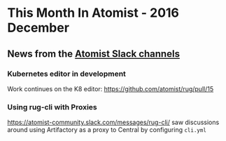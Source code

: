 # This Month In Atomist - 2016 December

## News from the [Atomist Slack channels](https://atomist-community.slack.com)

### Kubernetes editor in development

Work continues on the K8 editor: https://github.com/atomist/rug/pull/15

### Using rug-cli with Proxies

https://atomist-community.slack.com/messages/rug-cli/ saw discussions around using Artifactory as a proxy to Central by configuring `cli.yml`
